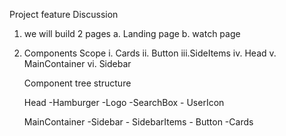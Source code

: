 Project feature Discussion 

1. we will build 2 pages 
    a. Landing page 
    b. watch  page 
2. Components Scope
    i. Cards
    ii. Button 
    iii.SideItems
    iv. Head
    v. MainContainer
    vi. Sidebar


    Component tree structure 

     Head
        -Hamburger 
        -Logo
        -SearchBox
        - UserIcon

    MainContainer
            -Sidebar
               - SidebarItems
            - Button
            -Cards
    <head>

    <Head/>